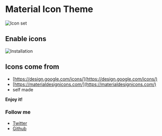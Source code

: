 # Material Icon Theme

![Icon set](https://raw.githubusercontent.com/PKief/vscode-extension-material-icon-theme/master/images/iconset.png)

## Enable icons
![Installation](https://raw.githubusercontent.com/PKief/vscode-extension-material-icon-theme/master/images/installation.gif)

## Icons come from
* [https://design.google.com/icons/](https://design.google.com/icons/)
* [https://materialdesignicons.com/](https://materialdesignicons.com/)
* self made

**Enjoy it!**

### Follow me
- [Twitter](https://twitter.com/PhilippKief)
- [Github](https://github.com/PKief)